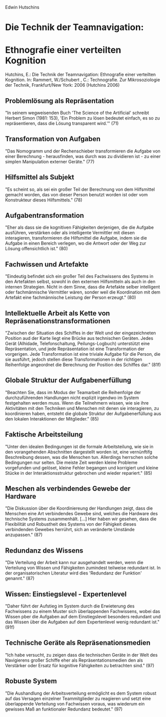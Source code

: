 Edwin Hutschins

# Die Technik der Teamnavigation:
# Ethnografie einer verteilten Kognition

Hutchins, E.:
Die Technik der Teamnavigation: Ethnografie einer verteilten Kognition.
In: Rammert, W./Schubert , C.:
Technografie. Zur Mikrosoziologie der Technik,
Frankfurt/New York: 2006
(Hutchins 2006)

## Problemlösung als Repräsentation
"In seinem wegweisenden Buch 'The Science of the Artificial' schreibt Herbert Simon (1981: 153), 'Ein Problem zu lösen bedeutet einfach, es so zu repräsentieren, dass die Lösung transparent wird.'" (71)

## Transformation von Aufgaben
"Das Nomogramm und der Rechenschieber transformieren die Aufgabe von einer Berechnung - herausfinden, was durch was zu dividieren ist - zu einer simplen Manipulation externer Geräte." (77)

## Hilfsmittel als Subjekt
"Es scheint so, als sei ein großer Teil der Berechnung von dem Hilfsmittel gemacht worden, das von dieser Person benutzt worden ist oder vom Konstrukteur dieses Hilfsmittels." (78)

## Aufgabentransformation
"Eher als dass sie die kognitiven Fähigkeiten derjenigen, die die Aufgabe ausführen, verstärken oder als intelligente Vermittler mit diesen interagieren, transformieren die Hilfsmittel die Aufgabe, indem sie die Aufgabe in einen Bereich verlegen, wo die Antwort oder der Weg zur Lösung offensichtlich ist." (80)

## Fachwissen und Artefakte
"Eindeutig befindet sich ein großer Teil des Fachwissens des Systems in den Artefakten selbst, sowohl in den externen Hilfsmitteln als auch in den internen Strategien. Nicht in dem Sinne, dass die Artefakte selber intelligent oder fachmännische Vermittler wären, sonder weil die Koordination mit dem Artefakt eine fachmännische Leistung der Person erzeugt." (80)

## Intellektuelle Arbeit als Kette von Repräsenationstransformationen
"Zwischen der Situation des Schiffes in der Welt und der eingezeichneten Position aud der Karte liegt eine Brücke aus technischen Geräten. Jedes Gerät (Alhidade, Telefonschaltung, Peilungs-Logbuch) unterstützt eine Repräsentation, und jede Repräsentation ist eine Transformation der vorgerigen. Jede Transformation ist eine triviale Aufgabe für die Person, die sie ausführt, jedoch stellen diese Transformationen in der richtigen Reihenfolge angeordnet die Berechnung der Position des Schiffes dar." (81f)

## Globale Struktur der Aufgabenerfüllung
"Beachten Sie, dass im Modus der Teamarbeit die Reihenfolge der durchzuführenden Handlungen nicht explizit irgendwo im System festgehalten werden muss. Wenn die Teilnehmern wissen, wie sie ihre Aktivitäten mit den Techniken und Menschen mit denen sie interagieren, zu koordinieren haben, entsteht die globale Struktur der Aufgabenerfüllung aus den lokalen Interaktionen der Mitglieder." (85)

## Faktische Arbeitsteilung
"Unter den idealen Bedingungen ist die formale Arbeitsteilung, wie sie in den vorangehenden Abschnitten dargestellt worden ist, eine vernünftifg Beschreibung dessen, was die Menschen tun. Allerdings herrschen solche Bedingungen nur selten. Die meiste Zeit werden kleine Probleme vorgefunden und gelöset, kleine Fehler begangen und korrigiert und kleine Stücke in der Interaktionsstruktur gebrochen und wieder repariert." (85)

## Meschen als verbindendes Gewebe der Hardware
"Die Diskussion über die Koordiniereung der Handlungen zeigt, dass die Menschen eine Art verbindendes Gewebe sind, welches die Hardware des technische Systems zusammenhält. [...] Hier haben wir gesehen, dass die Flexibilität und Robustheit des Systems von der Fähigkeit dieses verbindenden Gewebes herrührt, sich an veränderte Umstände anzupassen." (87)

## Redundanz des Wissens
"Die Verteilung der Arbeit kann nur ausgehandelt werden, wenn die Verteilung von Wissen und Fähigkeiten zumindest teilweise redundant ist. In der organisatorischen Literatur wird dies 'Redundanz der Funktion' genannt." (87)

## Wissen: Einstiegslevel - Expertenlevel
"Daher führt der Aufstieg im System durch die Erwieterung des Fachwissens zu einem Muster sich überlappenden Fachwissens, wobei das Wissen pber die Aufgaben auf dem Einstiegslevel besonders redundant und das Wissen über die Aufgaben auf dem Expertenlevel wenig redundant ist." (91f)

## Technische Geräte als Repräsenationsmedien
"Ich habe versucht, zu zeigen dass die technischen Geräte in der Welt des Navigierens großer Schiffe eher als Repräsentationsmedien den als Verstärker oder Ersatz für kognitive Fähigkeiten zu betrachten sind." (97)

## Robuste System
"Die Aushandlung der Arbeitsverteilung ermöglicht es dem System robust auf das Versagen einzelner Teammitglieder zu reagieren und setzt eine überlappende Verteilung von Fachwissen voraus, was wiederum ein gewisses Maß an funktionaler Redundanz bedeutet." (97)
